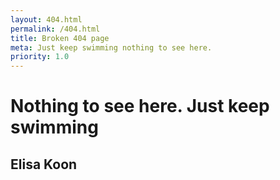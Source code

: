 ```yaml
---
layout: 404.html
permalink: /404.html
title: Broken 404 page
meta: Just keep swimming nothing to see here.
priority: 1.0
---
```


# Nothing to see here. Just keep swimming

## Elisa Koon
